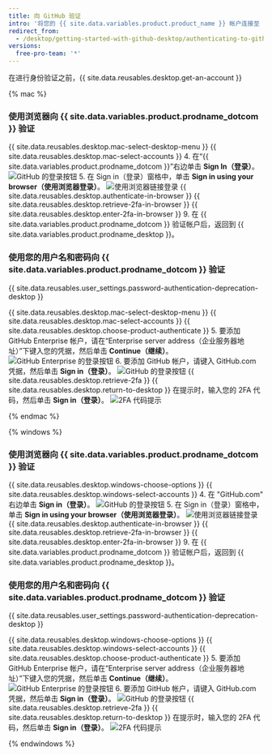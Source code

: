 ```yaml
---
title: 向 GitHub 验证
intro: '将您的 {{ site.data.variables.product.product_name }} 帐户连接至 {{ site.data.variables.product.prodname_desktop }}。'
redirect_from:
  - /desktop/getting-started-with-github-desktop/authenticating-to-github-using-the-browser
versions:
  free-pro-team: '*'
---
```


在进行身份验证之前，{{ site.data.reusables.desktop.get-an-account }}

{% mac %}

### 使用浏览器向 {{ site.data.variables.product.prodname_dotcom }} 验证

{{ site.data.reusables.desktop.mac-select-desktop-menu }}
{{ site.data.reusables.desktop.mac-select-accounts }}
4. 在“{{ site.data.variables.product.prodname_dotcom }}”右边单击 **Sign In（登录）**。 ![GitHub 的登录按钮](/assets/images/help/desktop/mac-sign-in-github.png)
5. 在 Sign in（登录）窗格中，单击 **Sign in using your browser（使用浏览器登录）**。 ![使用浏览器链接登录](/assets/images/help/desktop/mac-sign-in-browser.png)
{{ site.data.reusables.desktop.authenticate-in-browser }}
{{ site.data.reusables.desktop.retrieve-2fa-in-browser }}
{{ site.data.reusables.desktop.enter-2fa-in-browser }}
9. 在 {{ site.data.variables.product.prodname_dotcom }} 验证帐户后，返回到 {{ site.data.variables.product.prodname_desktop }}。

### 使用您的用户名和密码向 {{ site.data.variables.product.prodname_dotcom }} 验证

{{ site.data.reusables.user_settings.password-authentication-deprecation-desktop }}

{{ site.data.reusables.desktop.mac-select-desktop-menu }}
{{ site.data.reusables.desktop.mac-select-accounts }}
{{ site.data.reusables.desktop.choose-product-authenticate }}
5. 要添加 GitHub Enterprise 帐户，请在“Enterprise server address（企业服务器地址）”下键入您的凭据，然后单击 **Continue（继续）**。 ![GitHub Enterprise 的登录按钮](/assets/images/help/desktop/mac-sign-in-button-enterprise.png)
6. 要添加 GitHub 帐户，请键入 GitHub.com 凭据，然后单击 **Sign in（登录）**。 ![GitHub 的登录按钮](/assets/images/help/desktop/mac-sign-in-button.png)
{{ site.data.reusables.desktop.retrieve-2fa }}
{{ site.data.reusables.desktop.return-to-desktop }} 在提示时，输入您的 2FA 代码，然后单击 **Sign in（登录）**。 ![2FA 代码提示](/assets/images/help/desktop/mac-2fa-code-prompt.png)

{% endmac %}

{% windows %}

### 使用浏览器向 {{ site.data.variables.product.prodname_dotcom }} 验证

{{ site.data.reusables.desktop.windows-choose-options }}
{{ site.data.reusables.desktop.windows-select-accounts }}
4. 在 "GitHub.com" 右边单击 **Sign in（登录）**。 ![GitHub 的登录按钮](/assets/images/help/desktop/windows-sign-in-github.png)
5. 在 Sign in（登录）窗格中，单击 **Sign in using your browser（使用浏览器登录）**。 ![使用浏览器链接登录](/assets/images/help/desktop/windows-sign-in-browser.png)
{{ site.data.reusables.desktop.authenticate-in-browser }}
{{ site.data.reusables.desktop.retrieve-2fa-in-browser }}
{{ site.data.reusables.desktop.enter-2fa-in-browser }}
9. 在 {{ site.data.variables.product.prodname_dotcom }} 验证帐户后，返回到 {{ site.data.variables.product.prodname_desktop }}。

### 使用您的用户名和密码向 {{ site.data.variables.product.prodname_dotcom }} 验证


{{ site.data.reusables.user_settings.password-authentication-deprecation-desktop }}

{{ site.data.reusables.desktop.windows-choose-options }}
{{ site.data.reusables.desktop.windows-select-accounts }}
{{ site.data.reusables.desktop.choose-product-authenticate }}
5. 要添加 GitHub Enterprise 帐户，请在“Enterprise server address（企业服务器地址）”下键入您的凭据，然后单击 **Continue（继续）**。 ![GitHub Enterprise 的登录按钮](/assets/images/help/desktop/windows-sign-in-button-enterprise.png)
6. 要添加 GitHub 帐户，请键入 GitHub.com 凭据，然后单击 **Sign in（登录）**。 ![GitHub 的登录按钮](/assets/images/help/desktop/windows-sign-in-button.png)
{{ site.data.reusables.desktop.retrieve-2fa }}
{{ site.data.reusables.desktop.return-to-desktop }} 在提示时，输入您的 2FA 代码，然后单击 **Sign in（登录）**。 ![2FA 代码提示](/assets/images/help/desktop/windows-2fa-code-prompt.png)

{% endwindows %}
